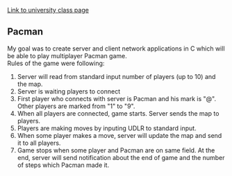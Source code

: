 [Link to university class page](https://web.math.pmf.unizg.hr/nastava/mreze/)

## Pacman

My goal was to create server and client network applications in C which will be able to play multiplayer Pacman game.<br>
Rules of the game were following:

   1. Server will read from standard input number of players (up to 10) and the map.
   2. Server is waiting players to connect
   3. First player who connects with server is Pacman and his mark is "@". Other players are marked from "1" to "9".
   4. When all players are connected, game starts. Server sends the map to players.
   5. Players are making moves by inputing UDLR to standard input.
   6. When some player makes a move, server will update the map and send it to all players.
   7. Game stops when some player and Pacman are on same field.
      At the end, server will send notification about the end of game and the number of steps which Pacman made it.
